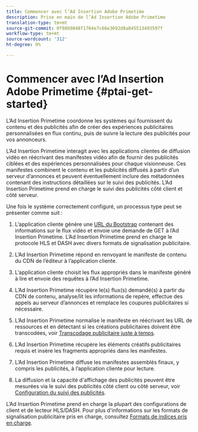```yaml
---
title: Commencer avec l’Ad Insertion Adobe Primetime
description: Prise en main de l’Ad Insertion Adobe Primetime
translation-type: tm+mt
source-git-commit: 0f98b9848f1764e7c66e3692d8a845513493597f
workflow-type: tm+mt
source-wordcount: '312'
ht-degree: 0%

---
```



# Commencer avec l’Ad Insertion Adobe Primetime {#ptai-get-started}

L’Ad Insertion Primetime coordonne les systèmes qui fournissent du contenu et des publicités afin de créer des expériences publicitaires personnalisées en flux continu, puis de suivre la lecture des publicités pour vos annonceurs.

L’Ad Insertion Primetime interagit avec les applications clientes de diffusion vidéo en réécrivant des manifestes vidéo afin de fournir des publicités ciblées et des expériences personnalisées pour chaque visionneuse. Ces manifestes combinent le contenu et les publicités diffusés à partir d’un serveur d’annonces et peuvent éventuellement inclure des métadonnées contenant des instructions détaillées sur le suivi des publicités. L’Ad Insertion Primetime prend en charge le suivi des publicités côté client et côté serveur.

Une fois le système correctement configuré, un processus type peut se présenter comme suit :

1. L’application cliente génère une [URL du Bootstrap](/help/primetime-ad-insertion/technical-reference/bootstrap-api.md) contenant des informations sur le flux vidéo et envoie une demande de GET à l’Ad Insertion Primetime.  L’Ad Insertion Primetime prend en charge le protocole HLS et DASH avec divers formats de signalisation publicitaire.

1. L’Ad Insertion Primetime répond en renvoyant le manifeste de contenu du CDN de l’éditeur à l’application cliente.

1. L’application cliente choisit les flux appropriés dans le manifeste généré à lire et envoie des requêtes à l’Ad Insertion Primetime.

1. L’Ad Insertion Primetime récupère le(s) flux(s) demandé(s) à partir du CDN de contenu, analyse/lit les informations de repère, effectue des appels au serveur d’annonces et remplace les coupures publicitaires si nécessaire.

1. L’Ad Insertion Primetime normalise le manifeste en réécrivant les URL de ressources et en détectant si les créations publicitaires doivent être transcodées, voir [Transcodage publicitaire juste à temps](/help/primetime-ad-insertion/just-in-time-transcoding/jit-transcoding-overview.md).

1. L’Ad Insertion Primetime récupère les éléments créatifs publicitaires requis et insère les fragments appropriés dans les manifestes.

1. L’Ad Insertion Primetime diffuse les manifestes assemblés finaux, y compris les publicités, à l’application cliente pour lecture.

1. La diffusion et la capacité d&#39;affichage des publicités peuvent être mesurées via le suivi des publicités côté client ou côté serveur, voir [Configuration du suivi des publicités](/help/primetime-ad-insertion/getting-started/set-up-ad-tracking.md).

L’Ad Insertion Primetime prend en charge la plupart des configurations de client et de lecteur HLS/DASH. Pour plus d&#39;informations sur les formats de signalisation publicitaire pris en charge, consultez [Formats de indices pris en charge](/help/primetime-ad-insertion/getting-started/ad-insertion-live-linear-stream.md).
